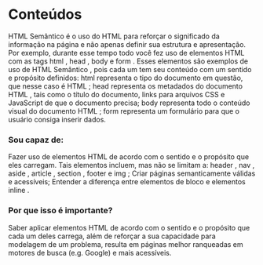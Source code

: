 # Conteúdos
HTML Semântico é o uso do HTML para reforçar o significado da informação na página e não apenas definir sua estrutura e apresentação. Por exemplo, durante esse tempo todo você fez uso de elementos HTML com as tags html , head , body e form . Esses elementos são exemplos de uso de HTML Semântico , pois cada um tem seu conteúdo com um sentido e propósito definidos:
html representa o tipo do documento em questão, que nesse caso é HTML ;
head representa os metadados do documento HTML , tais como o título do documento, links para arquivos CSS e JavaScript de que o documento precisa;
body representa todo o conteúdo visual do documento HTML ;
form representa um formulário para que o usuário consiga inserir dados.

### Sou capaz de:
Fazer uso de elementos HTML de acordo com o sentido e o propósito que eles carregam. Tais elementos incluem, mas não se limitam a: header , nav , aside , article , section , footer e img ;
Criar páginas semanticamente válidas e acessíveis;
Entender a diferença entre elementos de bloco e elementos inline .

### Por que isso é importante?
Saber aplicar elementos HTML de acordo com o sentido e o propósito que cada um deles carrega, além de reforçar a sua capacidade para modelagem de um problema, resulta em páginas melhor ranqueadas em motores de busca (e.g. Google) e mais acessíveis.
